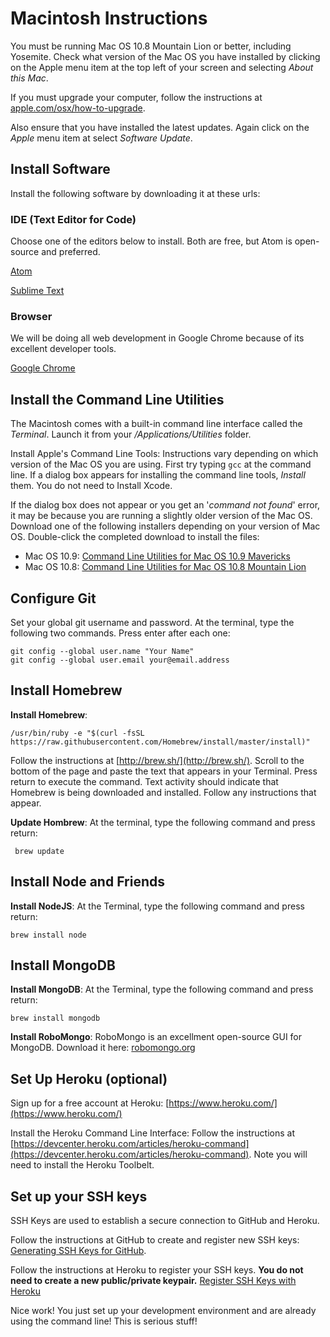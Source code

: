 Macintosh Instructions
====

You must be running Mac OS 10.8 Mountain Lion or better, including Yosemite. Check what version of the Mac OS you have installed by clicking on the Apple menu item at the top left of your screen and selecting *About this Mac*.

If you must upgrade your computer, follow the instructions at [apple.com/osx/how-to-upgrade](http://www.apple.com/osx/how-to-upgrade/).

Also ensure that you have installed the latest updates. Again click on the *Apple* menu item at select *Software Update*.

## Install Software

Install the following software by downloading it at these urls:

### IDE (Text Editor for Code)
Choose one of the editors below to install.  Both are free, but Atom is open-source and preferred.

[Atom](https://atom.io)

[Sublime Text](http://www.sublimetext.com/)

### Browser
We will be doing all web development in Google Chrome because of its excellent developer tools.

[Google Chrome](https://www.google.com/intl/en-US/chrome/browser/)


## Install the Command Line Utilities

The Macintosh comes with a built-in command line interface called the *Terminal*. Launch it from your */Applications/Utilities* folder.

Install Apple's Command Line Tools: Instructions vary depending on which version of the Mac OS you are using. First try typing `gcc` at the command line. If a dialog box appears for installing the command line tools, *Install* them. You do not need to Install Xcode.

If the dialog box does not appear or you get an '*command not found*' error, it may be because you are running a slightly older version of the Mac OS. Download one of the following installers depending on your version of Mac OS. Double-click the completed download to install the files:

- Mac OS 10.9: [Command Line Utilities for Mac OS 10.9 Mavericks](https://s3.amazonaws.com/okcoders/command_line_tools_for_osx_mavericks_april_2014.dmg)
- Mac OS 10.8: [Command Line Utilities for Mac OS 10.8 Mountain Lion](https://s3.amazonaws.com/okcoders/command_line_tools_for_osx_mountain_lion_april_2014.dmg)

## Configure Git

Set your global git username and password. At the terminal, type the following two commands. Press enter after each one:

	git config --global user.name "Your Name"
	git config --global user.email your@email.address

## Install Homebrew

**Install Homebrew**:

	/usr/bin/ruby -e "$(curl -fsSL https://raw.githubusercontent.com/Homebrew/install/master/install)"

 Follow the instructions at [http://brew.sh/](http://brew.sh/). Scroll to the bottom of the page and paste the text that appears in your Terminal. Press return to execute the command. Text activity should indicate that Homebrew is being downloaded and installed. Follow any instructions that appear.

**Update Hombrew**: At the terminal, type the following command and press return:

	 brew update

## Install Node and Friends

**Install NodeJS**: At the Terminal, type the following command and press return:

	brew install node


## Install MongoDB

**Install MongoDB**: At the Terminal, type the following command and press return:

	brew install mongodb

**Install RoboMongo**:  RoboMongo is an excellment open-source GUI for MongoDB.  Download it here: [robomongo.org](https://robomongo.org/download)


## Set Up Heroku (optional)

Sign up for a free account at Heroku: [https://www.heroku.com/](https://www.heroku.com/)

Install the Heroku Command Line Interface: Follow the instructions at [https://devcenter.heroku.com/articles/heroku-command](https://devcenter.heroku.com/articles/heroku-command). Note you will need to install the Heroku Toolbelt.

## Set up your SSH keys

SSH Keys are used to establish a secure connection to GitHub and Heroku.

Follow the instructions at GitHub to create and register new SSH keys: [Generating SSH Keys for GitHub](https://help.github.com/articles/generating-ssh-keys).

Follow the instructions at Heroku to register your SSH keys. **You do not need to create a new public/private keypair.** [Register SSH Keys with Heroku](https://devcenter.heroku.com/articles/keys)

Nice work! You just set up your development environment and are already using the command line! This is serious stuff!
